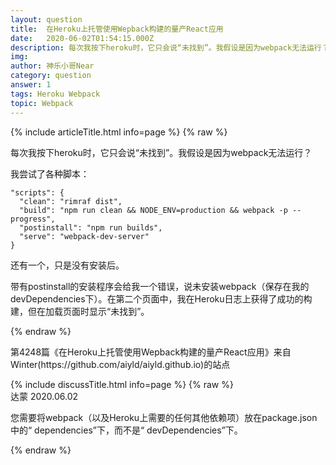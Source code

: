 ```yaml
---
layout: question
title:  在Heroku上托管使用Wepback构建的量产React应用
date:   2020-06-02T01:54:15.000Z
description: 每次我按下heroku时，它只会说“未找到”。我假设是因为webpack无法运行？我尝试了各种脚本："scripts"  {  "clean" ...
img: 
author: 神乐小哥Near
category: question
answer: 1
tags: Heroku Webpack
topic: Webpack
---
```

<div class="article-root">
  <div class="article">
    {% include articleTitle.html info=page %}
    {% raw %}
    <div class="article-content"><p><font style="vertical-align: inherit;"><font style="vertical-align: inherit;">每次我按下heroku时，它只会说“未找到”。</font><font style="vertical-align: inherit;">我假设是因为webpack无法运行？</font></font></p>

<p><font style="vertical-align: inherit;"><font style="vertical-align: inherit;">我尝试了各种脚本：</font></font></p>

<pre><code>"scripts": {<font></font>
  "clean": "rimraf dist",<font></font>
  "build": "npm run clean &amp;&amp; NODE_ENV=production &amp;&amp; webpack -p --progress",<font></font>
  "postinstall": "npm run builds",<font></font>
  "serve": "webpack-dev-server"<font></font>
}<font></font>
</code></pre>

<p><font style="vertical-align: inherit;"><font style="vertical-align: inherit;">还有一个，只是没有安装后。 </font></font></p>

<p><font style="vertical-align: inherit;"><font style="vertical-align: inherit;">带有postinstall的安装程序会给我一个错误，说未安装webpack（保存在我的devDependencies下）。</font><font style="vertical-align: inherit;">在第二个页面中，我在Heroku日志上获得了成功的构建，但在加载页面时显示“未找到”。</font></font></p></div>
    {% endraw %}
  </div>
  <p class="winter_mark">第4248篇《在Heroku上托管使用Wepback构建的量产React应用》来自Winter(https://github.com/aiyld/aiyld.github.io)的站点</p>
  <div class="discuss-wrapper">
    {% include discussTitle.html info=page %}
    {% raw %}
    <div class="discuss-list">
    <div class="discuss-item">
        <div class="discuss-parent">
          <div class="discuss-meta">
            <span class="discuss-user">达蒙</span>
            <span class="discuss-time">2020.06.02</span>
          </div>
          <div class="discuss-comment"><p><font style="vertical-align: inherit;"><font style="vertical-align: inherit;">您需要将webpack（以及Heroku上需要的任何其他依赖项）放在package.json中的“ dependencies”下，而不是“ devDependencies”下。</font></font></p></div>
        </div></div>
    </div>
    {% endraw %}
  </div>
<div>

